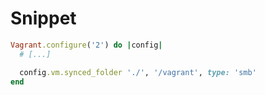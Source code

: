 # Snippet

```ruby
Vagrant.configure('2') do |config|
  # [...]

  config.vm.synced_folder './', '/vagrant', type: 'smb'
end
```
